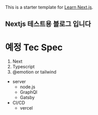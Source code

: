 This is a starter template for [Learn Next.js](https://nextjs.org/learn).

## Nextjs 테스트용 블로그 입니다 ##

# 예정 Tec Spec
1. Next
2. Typescript
3. @emotion or tailwind
- server
  - node.js
  - GraphQl
  - Gatsby
- CI/CD
  - vercel
